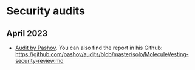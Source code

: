 # Security audits

## April 2023

- [Audit by Pashov](2023-04-pashov.md). You can also find the report in his Github: https://github.com/pashov/audits/blob/master/solo/MoleculeVesting-security-review.md

